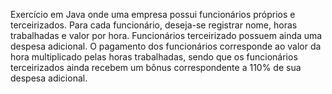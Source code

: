 Exercício em Java onde uma empresa possui funcionários próprios e terceirizados.
Para cada funcionário, deseja-se registrar nome, horas trabalhadas e valor por hora. Funcionários terceirizado possuem ainda uma despesa adicional.
O pagamento dos funcionários corresponde ao valor da hora multiplicado pelas horas trabalhadas, sendo que os funcionários terceirizados ainda recebem um bônus correspondente a 110% de sua despesa adicional.
